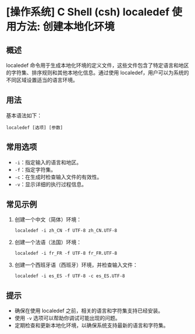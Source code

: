 # [操作系统] C Shell (csh) localedef 使用方法: 创建本地化环境

## 概述
localedef 命令用于生成本地化环境的定义文件，这些文件包含了特定语言和地区的字符集、排序规则和其他本地化信息。通过使用 localedef，用户可以为系统的不同区域设置适当的语言环境。

## 用法
基本语法如下：
```shell
localedef [选项] [参数]
```

## 常用选项
- `-i`：指定输入的语言和地区。
- `-f`：指定字符集。
- `-c`：在生成时检查输入文件的有效性。
- `-v`：显示详细的执行过程信息。

## 常见示例
1. 创建一个中文（简体）环境：
   ```shell
   localedef -i zh_CN -f UTF-8 zh_CN.UTF-8
   ```

2. 创建一个法语（法国）环境：
   ```shell
   localedef -i fr_FR -f UTF-8 fr_FR.UTF-8
   ```

3. 创建一个西班牙语（西班牙）环境，并检查输入文件：
   ```shell
   localedef -i es_ES -f UTF-8 -c es_ES.UTF-8
   ```

## 提示
- 确保在使用 localedef 之前，相关的语言和字符集支持已经安装。
- 使用 `-v` 选项可以帮助你调试可能出现的问题。
- 定期检查和更新本地化环境，以确保系统支持最新的语言和字符集。